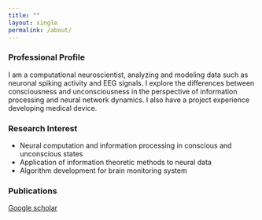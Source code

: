 ```yaml
---
title: ""
layout: single
permalink: /about/
---
```


### Professional Profile
I am a computational neuroscientist, analyzing and modeling data such as neuronal spiking activity and EEG signals. I explore the differences between consciousness and unconsciousness in the perspective of information processing and neural network dynamics. I also have a project experience developing medical device.

### Research Interest
- Neural computation and information processing in conscious and unconscious states
- Application of information theoretic methods to neural data
- Algorithm development for brain monitoring system

### Publications
[Google scholar](https://scholar.google.com/citations?hl=en&user=tkmSmY8AAAAJ&view_op=list_works&sortby=pubdate)